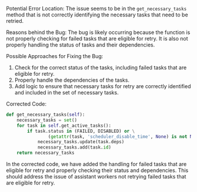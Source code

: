 Potential Error Location:
The issue seems to be in the `get_necessary_tasks` method that is not correctly identifying the necessary tasks that need to be retried.

Reasons behind the Bug:
The bug is likely occurring because the function is not properly checking for failed tasks that are eligible for retry. It is also not properly handling the status of tasks and their dependencies.

Possible Approaches for Fixing the Bug:
1. Check for the correct status of the tasks, including failed tasks that are eligible for retry.
2. Properly handle the dependencies of the tasks.
3. Add logic to ensure that necessary tasks for retry are correctly identified and included in the set of necessary tasks.

Corrected Code:
```python
def get_necessary_tasks(self):
    necessary_tasks = set()
    for task in self.get_active_tasks():
        if task.status in (FAILED, DISABLED) or \
                (getattr(task, 'scheduler_disable_time', None) is not None and task.status == FAILED):
            necessary_tasks.update(task.deps)
            necessary_tasks.add(task.id)
    return necessary_tasks
```

In the corrected code, we have added the handling for failed tasks that are eligible for retry and properly checking their status and dependencies. This should address the issue of assistant workers not retrying failed tasks that are eligible for retry.